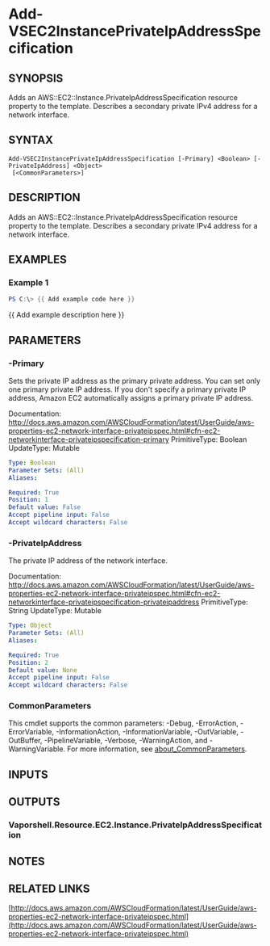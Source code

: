 # Add-VSEC2InstancePrivateIpAddressSpecification

## SYNOPSIS
Adds an AWS::EC2::Instance.PrivateIpAddressSpecification resource property to the template.
Describes a secondary private IPv4 address for a network interface.

## SYNTAX

```
Add-VSEC2InstancePrivateIpAddressSpecification [-Primary] <Boolean> [-PrivateIpAddress] <Object>
 [<CommonParameters>]
```

## DESCRIPTION
Adds an AWS::EC2::Instance.PrivateIpAddressSpecification resource property to the template.
Describes a secondary private IPv4 address for a network interface.

## EXAMPLES

### Example 1
```powershell
PS C:\> {{ Add example code here }}
```

{{ Add example description here }}

## PARAMETERS

### -Primary
Sets the private IP address as the primary private address.
You can set only one primary private IP address.
If you don't specify a primary private IP address, Amazon EC2 automatically assigns a primary private IP address.

Documentation: http://docs.aws.amazon.com/AWSCloudFormation/latest/UserGuide/aws-properties-ec2-network-interface-privateipspec.html#cfn-ec2-networkinterface-privateipspecification-primary
PrimitiveType: Boolean
UpdateType: Mutable

```yaml
Type: Boolean
Parameter Sets: (All)
Aliases:

Required: True
Position: 1
Default value: False
Accept pipeline input: False
Accept wildcard characters: False
```

### -PrivateIpAddress
The private IP address of the network interface.

Documentation: http://docs.aws.amazon.com/AWSCloudFormation/latest/UserGuide/aws-properties-ec2-network-interface-privateipspec.html#cfn-ec2-networkinterface-privateipspecification-privateipaddress
PrimitiveType: String
UpdateType: Mutable

```yaml
Type: Object
Parameter Sets: (All)
Aliases:

Required: True
Position: 2
Default value: None
Accept pipeline input: False
Accept wildcard characters: False
```

### CommonParameters
This cmdlet supports the common parameters: -Debug, -ErrorAction, -ErrorVariable, -InformationAction, -InformationVariable, -OutVariable, -OutBuffer, -PipelineVariable, -Verbose, -WarningAction, and -WarningVariable. For more information, see [about_CommonParameters](http://go.microsoft.com/fwlink/?LinkID=113216).

## INPUTS

## OUTPUTS

### Vaporshell.Resource.EC2.Instance.PrivateIpAddressSpecification
## NOTES

## RELATED LINKS

[http://docs.aws.amazon.com/AWSCloudFormation/latest/UserGuide/aws-properties-ec2-network-interface-privateipspec.html](http://docs.aws.amazon.com/AWSCloudFormation/latest/UserGuide/aws-properties-ec2-network-interface-privateipspec.html)

